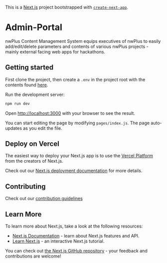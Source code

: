 This is a [Next.js](https://nextjs.org/) project bootstrapped with [`create-next-app`](https://github.com/vercel/next.js/tree/canary/packages/create-next-app).
# Admin-Portal
nwPlus Content Management System equips executives of nwPlus to easily add/edit/delete parameters and contents of various nwPlus projects - mainly external facing web apps for hackathons.

## Getting started

First clone the project, then create a `.env` in the project root with the contents found [here](https://www.notion.so/nwplus/NextJs-env-2d2c848fd6d344099e50ee7bf7b6466d).

Run the development server:

```bash
npm run dev
```
Open [http://localhost:3000](http://localhost:3000) with your browser to see the result.

You can start editing the page by modifying `pages/index.js`. The page auto-updates as you edit the file.

## Deploy on Vercel
The easiest way to deploy your Next.js app is to use the [Vercel Platform](https://vercel.com/import?utm_medium=default-template&filter=next.js&utm_source=create-next-app&utm_campaign=create-next-app-readme) from the creators of Next.js.

Check out our [Next.js deployment documentation](https://nextjs.org/docs/deployment) for more details.

## Contributing
Check out our [contribution guidelines](https://github.com/nwplus/admin-portal/blob/master/CONTRIBUTING.md)

## Learn More

To learn more about Next.js, take a look at the following resources:

- [Next.js Documentation](https://nextjs.org/docs) - learn about Next.js features and API.
- [Learn Next.js](https://nextjs.org/learn) - an interactive Next.js tutorial.

You can check out [the Next.js GitHub repository](https://github.com/vercel/next.js/) - your feedback and contributions are welcome!
